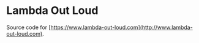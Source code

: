# Lambda Out Loud
Source code for [https://www.lambda-out-loud.com](http://www.lambda-out-loud.com).
